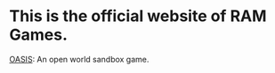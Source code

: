 # This is the official website of RAM Games.

[OASIS](https://github.com/ram-games/oasis): An open world sandbox game.
